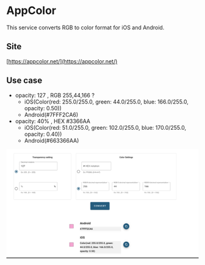 # AppColor
This service converts RGB to color format for iOS and Android.

## Site
[https://appcolor.net/](https://appcolor.net/)

## Use case
- opacity: 127 , RGB 255,44,166 ?
  - iOS(Color(red: 255.0/255.0, green: 44.0/255.0, blue: 166.0/255.0, opacity: 0.50)) 
  - Android(#7FFF2CA6)
- opacity: 40% , HEX #3366AA
  - iOS(Color(red: 51.0/255.0, green: 102.0/255.0, blue: 170.0/255.0, opacity: 0.40)) 
  - Android(#663366AA)

![sample](./img/screenshot1.png)